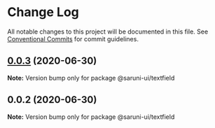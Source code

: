 # Change Log

All notable changes to this project will be documented in this file.
See [Conventional Commits](https://conventionalcommits.org) for commit guidelines.

## [0.0.3](https://github.com/tambium/saruni-ui/compare/@saruni-ui/textfield@0.0.2...@saruni-ui/textfield@0.0.3) (2020-06-30)

**Note:** Version bump only for package @saruni-ui/textfield





## 0.0.2 (2020-06-30)

**Note:** Version bump only for package @saruni-ui/textfield
